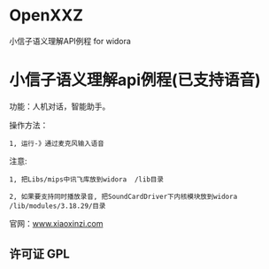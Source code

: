 # OpenXXZ
小信子语义理解API例程 for widora
# 小信子语义理解api例程(已支持语音)

功能：人机对话，智能助手。


操作方法：

    1, 运行-》通过麦克风输入语音
  
注意: 

    1, 把Libs/mips中讯飞库放到widora  /lib目录
    
    2, 如果要支持同时播放录音, 把SoundCardDriver下内核模块放到widora   /lib/modules/3.18.29/目录
  
  官网：www.xiaoxinzi.com

## 许可证 GPL
